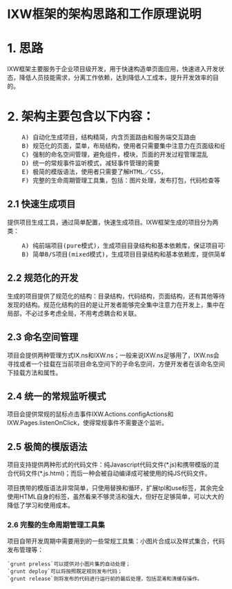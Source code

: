# IXW框架的架构思路和工作原理说明

# 1. 思路
IXW框架主要服务于企业项目级开发，用于快速构造单页面应用，快速进入开发状态，降低人员技能需求，分离工作依赖，达到降低人工成本，提升开发效率的目的。

# 2. 架构主要包含以下内容：
<pre>
	A) 自动化生成项目，结构精简，内含页面路由和服务端交互路由
	B) 规范化的页面，菜单，布局结构，使用者只需要集中注意力在页面级和组件模块级开发
	C) 强制的命名空间管理，避免组件，模块，页面的开发过程管理混乱
	D) 统一的常规事件监听模式，减轻事件管理的需要 
	E) 极简的模版语法，使用者只需要了解HTML／CSS，
	F) 完整的生命周期管理工具集，包括：图片处理，发布打包，代码检查等
</pre>

## 2.1 快速生成项目
提供项目生成工具，通过简单配置，快速生成项目。IXW框架生成的项目分为两类：
<pre>
	A) 纯前端项目(pure模式)，生成项目目录结构和基本依赖库，保证项目可在任何Web容器中工作，并提供简单示例帮助深入理解项目架构和开发引导。
	B) 简单B/S项目(mixed模式)，生成项目目录结构和基本依赖库，提供简单的服务端（基于NodeJS），以及和服务端完美对接的前端(包含pure模式)。可用于常规项目的开发。
</pre>

## 2.2 规范化的开发
生成的项目提供了规范化的结构：目录结构，代码结构，页面结构，还有其他等待发现的结构。规范化结构的目的是让开发者能够完全集中注意力在开发上，集中在局部，不必过多考虑全局，不用考虑耦合和关联。

## 2.3 命名空间管理
项目会提供两种管理方式IX.ns和IXW.ns；一般来说IXW.ns足够用了，IXW.ns会寻找或者一个挂载在当前项目命名空间下的子命名空间，方便开发者在该命名空间下挂载方法和属性。

## 2.4 统一的常规监听模式
项目会提供常规的鼠标点击事件IXW.Actions.configActions和IXW.Pages.listenOnClick，使得常规事件不需要逐个监听。

## 2.5 极简的模版语法
项目支持提供两种形式的代码文件：纯Javascript代码文件(\*.js)和携带模版的混合代码文件(\*.js.html)；而后一种会被自动编译成可被使用的纯JS代码文件。

项目携带的模版语法非常简单，只使用替换和循环，扩展tpl和use标签，其余完全使用HTML自身的标签，虽然看来不够灵活和强大，但好在足够简单，可以大大的降低了学习和使用成本。

### 2.6 完整的生命周期管理工具集
项目自带开发周期中需要用到的一些常规工具集：小图片合成以及样式集合，代码发布管理等：

	`grunt preless`可以提供对小图片集的自动处理；
	`grunt deploy`可以将按照既定规则发布代码；
	`grunt release`则将发布的代码进行运行前的最后处理，包括混淆和清缓存操作。

